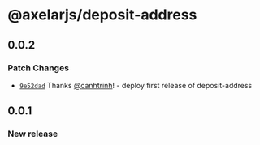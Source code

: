 # @axelarjs/deposit-address

## 0.0.2

### Patch Changes

- [`9e52dad`](https://github.com/axelarnetwork/axelarjs/commit/9e52dad8e3749c0803db2352032bed8e08f90e9f) Thanks [@canhtrinh](https://github.com/canhtrinh)! - deploy first release of deposit-address

## 0.0.1

### New release
